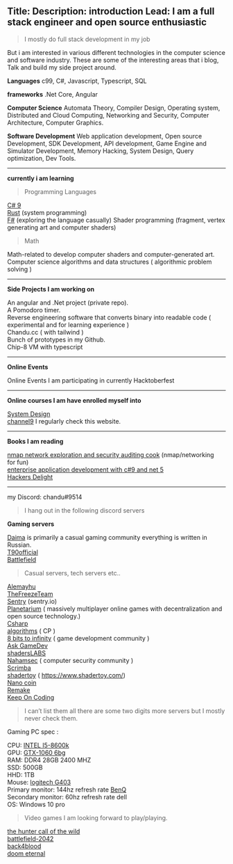 Title: 
Description: introduction
Lead: I am a full stack engineer and open source enthusiastic
---

> I mostly do full stack development in my job

But i am interested in various different technologies in the computer science and software industry. These are some of the interesting areas that i blog, Talk and build my side project around.

**Languages** c99, C#, Javascript, Typescript, SQL

**frameworks** .Net Core, Angular

**Computer Science** Automata Theory, Compiler Design, Operating system, Distributed and Cloud Computing, Networking and Security, Computer Architecture, Computer Graphics.

**Software Development** Web application development, Open source Development, SDK Development, API development, Game Engine and Simulator Development,  Memory Hacking, System Design, Query optimization, Dev Tools.

--------------------------

**currently i am learning**
> Programming Languages

[C# 9](https://devblogs.microsoft.com/dotnet/welcome-to-c-9-0/)  
[Rust](https://www.rust-lang.org/) (system programming)  
[F#](https://fsharp.org/) (exploring the language casually) Shader programming (fragment, vertex generating art and computer shaders)  

> Math  

Math-related to develop computer shaders and computer-generated art. Computer science algorithms and data structures ( algorithmic problem solving )  

--------------------------

**Side Projects I am working on**

An angular and .Net project (private repo).  
A Pomodoro timer.  
Reverse engineering software that converts binary into readable code ( experimental and for learning experience )  
Chandu.cc ( with tailwind )  
Bunch of prototypes in my Github.  
Chip-8 VM with typescript  

--------------------------

**Online Events**

Online Events I am participating in currently Hacktoberfest   

--------------------------

**Online courses I am have enrolled myself into**

[System Design](https://www.algoexpert.io/product)  
[channel9](https://channel9.msdn.com/) I regularly check this website.  

--------------------------
**Books I am reading**

[nmap network exploration and security auditing cook](https://www.packtpub.com/product/nmap-network-exploration-and-security-auditing-cook) (nmap/networking   
for fun)  
[enterprise application development with c#9 and net 5](https://www.packtpub.com/product/enterprise-application-development-with-c-9-and-net-5/9781800209442)  
[Hackers Delight](https://en.wikipedia.org/wiki/Hacker%27s_Delight)

--------------------------

my Discord: chandu#9514
> I hang out in the following discord servers 

**Gaming servers**

[Daima](https://discord.gg/4BwdV9WYYC) is primarily a casual gaming community everything is written in Russian.  
[T90official](https://discord.gg/t90official)  
[Battlefield](https://discord.gg/battlefield)  

> Casual servers, tech servers etc..

[Alemayhu](https://discord.gg/tkP47Gu4rY)  
[TheFreezeTeam](https://discord.gg/Q3UHhJudH7)  
[Sentry](https://discord.gg/CsuUrK8dtm) (sentry.io)  
[Planetarium](https://discord.gg/7PRYPugVND) ( massively multiplayer online games with decentralization and open source technology.)  
[Csharp](https://discord.gg/csharp)  
[algorithms](https://discord.gg/algorithms) ( CP )  
[8 bits to infinity]() ( game development community )  
[Ask GameDev](https://discord.gg/ZBeQe5j7B4)  
[shadersLABS](https://discord.gg/nbQTdRGBcg)  
[Nahamsec]() ( computer security community )  
[Scrimba]( https://discord.gg/uuNkNrRRre)  
[shadertoy](https://discord.gg/ZCSrZmukbM) ( https://www.shadertoy.com/)  
[Nano coin]()  
[Remake](https://discord.gg/e8vMBScfcq)  
[Keep On Coding](https://discord.gg/DkwcAWQ5Ue)  

> I can’t list them all there are some two digits more servers but I mostly never check them.


Gaming PC spec : 

CPU: [INTEL I5-8600k](https://www.intel.in/content/www/in/en/products/sku/126685/intel-core-i58600k-processor-9m-cache-up-to-4-30-ghz/ordering.html)  
GPU:  [GTX-1060 6bg](https://www.nvidia.com/en-in/geforce/products/10series/geforce-gtx-1060/)  
RAM: DDR4 28GB 2400 MHZ  
SSD: 500GB  
HHD: 1TB  
Mouse:  [logitech G403](https://www.logitechg.com/en-in/products/gaming-mice/g403-hero-gaming-mouse.910-005634.html)  
Primary monitor: 144hz refresh rate [BenQ](https://zowie.benq.com/en/product/monitor/xl/xl2411p.html)  
Secondary monitor: 60hz refresh rate dell  
OS: Windows 10 pro  


> Video games I am looking forward to play/playing.

[the hunter call of the wild](http://callofthewild.thehunter.com/)  
[battlefield-2042](https://www.ea.com/en-gb/games/battlefield/battlefield-2042)  
[back4blood](https://www.back4blood.com/en-us)  
[doom eternal](https://bethesda.net/en/game/doom)  

